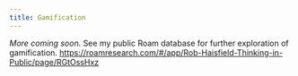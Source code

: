 ```yaml
---
title: Gamification
---
```

*More coming soon.* See my public Roam database for further exploration of gamification. https://roamresearch.com/#/app/Rob-Haisfield-Thinking-in-Public/page/RGtOssHxz